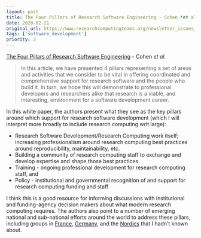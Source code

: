 ```yaml
---
layout: post
title: The Four Pillars of Research Software Engineering - Cohen *et al.* <br/>
date: 2020-02-21
original_url: https://www.researchcomputingteams.org/newsletter_issues/0011
tags: ['software_development']
priority: 3
---
```


<!-- markdownlint-disable MD033 -->
<!-- markdownlint-disable MD041 -->
<!-- markdownlint-disable MD049 -->

[The Four Pillars of Research Software Engineering](https://arxiv.org/abs/2002.01035) - Cohen *et al.* <br/>

> In this article, we have presented 4 pillars representing a set of areas and activities that we consider to be vital in offering coordinated and comprehensive support for research software and the people who build it. In turn, we hope this will demonstrate to professional developers and researchers alike that research is a viable, and interesting, environment for a software development career.

In this white paper, the authors present what they see as the key pillars around which support for research software development (which I will interpret more broadly to include research computing writ large):

- Research Software Development/Research Computing work itself; increasing professionalism around research computing best practices around reproducibility, maintainability, etc.
- Building a community of research computing staff to exchange and develop expertise and shape those best practices
- Training - ongoing professional development for research computing staff, and
- Policy - institutional and governmental recognition of and support for research computing funding and staff

I think this is a good resource for informing discussions with institutional and funding-agency decision makers about what modern research computing requires.  The authors also point to a number of emerging national and sub-national efforts around the world to address these pillars, including groups in [France](http://devlog.cnrs.fr/), [Germany](https://www.de-rse.org), and the [Nordics](http://nordic-rse.org/) that I hadn’t known about.

